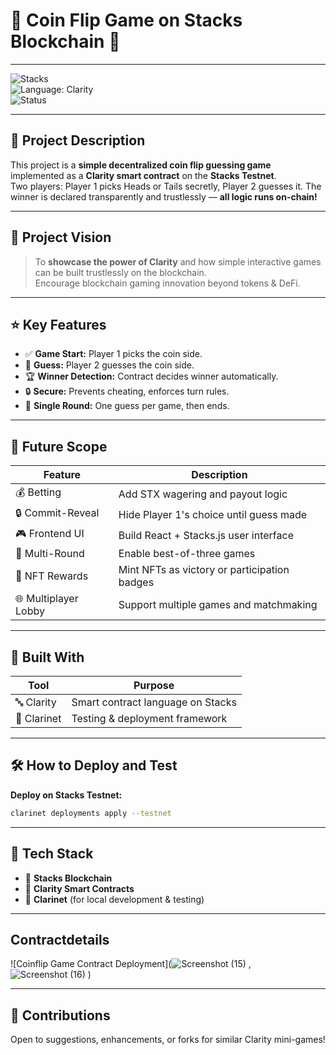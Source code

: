 # 🎲 **Coin Flip Game on Stacks Blockchain** 🎲

---

![Stacks](https://img.shields.io/badge/Stacks-Testnet-blue?style=for-the-badge&logo=stacks)  
![Language: Clarity](https://img.shields.io/badge/Language-Clarity-purple?style=for-the-badge)  
![Status](https://img.shields.io/badge/Status-Development-orange?style=for-the-badge)

---

## 📜 Project Description  
This project is a **simple decentralized coin flip guessing game** implemented as a **Clarity smart contract** on the **Stacks Testnet**.  
Two players: Player 1 picks Heads or Tails secretly, Player 2 guesses it. The winner is declared transparently and trustlessly — **all logic runs on-chain!**

---

## 🔭 Project Vision  
> To **showcase the power of Clarity** and how simple interactive games can be built trustlessly on the blockchain.  
> Encourage blockchain gaming innovation beyond tokens & DeFi.

---

## ⭐ Key Features

- ✅ **Game Start:** Player 1 picks the coin side.  
- 🎯 **Guess:** Player 2 guesses the coin side.  
- 🏆 **Winner Detection:** Contract decides winner automatically.  
- 🔒 **Secure:** Prevents cheating, enforces turn rules.  
- 🔁 **Single Round:** One guess per game, then ends.

---

## 🚀 Future Scope

| Feature              | Description                                  |
|----------------------|----------------------------------------------|
| 💰 Betting           | Add STX wagering and payout logic            |
| 🔒 Commit-Reveal     | Hide Player 1's choice until guess made      |
| 🎮 Frontend UI       | Build React + Stacks.js user interface       |
| 🔄 Multi-Round       | Enable best-of-three games                    |
| 🏅 NFT Rewards       | Mint NFTs as victory or participation badges |
| 🌐 Multiplayer Lobby | Support multiple games and matchmaking       |

---

## 🧱 Built With

| Tool        | Purpose                             |
|-------------|-------------------------------------|
| 🔤 Clarity  | Smart contract language on Stacks   |
| 🔧 Clarinet | Testing & deployment framework      |

---

## 🛠 How to Deploy and Test

**Deploy on Stacks Testnet:**  
```bash
clarinet deployments apply --testnet
```
---

## 📎 Tech Stack

- 💎 **Stacks Blockchain**
- 📘 **Clarity Smart Contracts**
- 🧪 **Clarinet** (for local development & testing)

---

## Contractdetails
![Coinflip Game Contract Deployment](![Screenshot (15)](https://github.com/user-attachments/assets/a18e3aca-09c9-4a74-ae88-2b52e2860013)
, ![Screenshot (16)](https://github.com/user-attachments/assets/4a134e34-e0c6-4c97-8b26-3e7454650bb2)
)

---

## 🙌 Contributions

Open to suggestions, enhancements, or forks for similar Clarity mini-games!


